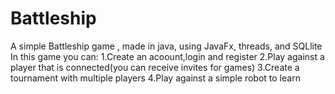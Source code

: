 # Battleship
A simple Battleship game , made in java, using JavaFx, threads, and SQLlite
In this game you can:
1.Create an acoount,login and register
2.Play against a player that is connected(you can receive invites for games)
3.Create a tournament with multiple players
4.Play against a simple robot to learn 
